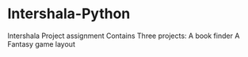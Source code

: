 # Intershala-Python
Intershala Project assignment
Contains Three projects:
A book finder
A Fantasy game layout
